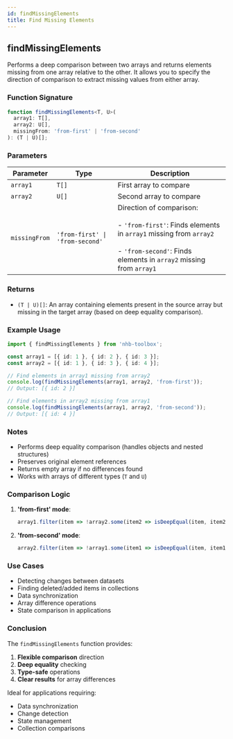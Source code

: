 ```yaml
---
id: findMissingElements  
title: Find Missing Elements  
---
```


## findMissingElements

Performs a deep comparison between two arrays and returns elements missing from one array relative to the other. It allows you to specify the direction of comparison to extract missing values from either array.

### Function Signature

```typescript
function findMissingElements<T, U>(
  array1: T[],
  array2: U[],
  missingFrom: 'from-first' | 'from-second'
): (T | U)[];
```

### Parameters

| Parameter | Type | Description |
|-----------|------|-------------|
| `array1` | `T[]` | First array to compare |
| `array2` | `U[]` | Second array to compare |
| `missingFrom` | `'from-first' \| 'from-second'` | Direction of comparison: <br></br> - `'from-first'`: Finds elements in `array1` missing from `array2` <br></br> - `'from-second'`: Finds elements in `array2` missing from `array1` |

### Returns

- `(T | U)[]`: An array containing elements present in the source array but missing in the target array (based on deep equality comparison).

### Example Usage

```typescript
import { findMissingElements } from 'nhb-toolbox';

const array1 = [{ id: 1 }, { id: 2 }, { id: 3 }];
const array2 = [{ id: 1 }, { id: 3 }, { id: 4 }];

// Find elements in array1 missing from array2
console.log(findMissingElements(array1, array2, 'from-first'));
// Output: [{ id: 2 }]

// Find elements in array2 missing from array1
console.log(findMissingElements(array1, array2, 'from-second'));
// Output: [{ id: 4 }]
```

### Notes

- Performs deep equality comparison (handles objects and nested structures)
- Preserves original element references
- Returns empty array if no differences found
- Works with arrays of different types (`T` and `U`)

### Comparison Logic

1. **'from-first' mode**:

   ```typescript
   array1.filter(item => !array2.some(item2 => isDeepEqual(item, item2)))
   ```

2. **'from-second' mode**:

   ```typescript
   array2.filter(item => !array1.some(item1 => isDeepEqual(item, item1)))
   ```

### Use Cases

- Detecting changes between datasets
- Finding deleted/added items in collections
- Data synchronization
- Array difference operations
- State comparison in applications

### Conclusion

The `findMissingElements` function provides:

1. **Flexible comparison** direction
2. **Deep equality** checking
3. **Type-safe** operations
4. **Clear results** for array differences

Ideal for applications requiring:

- Data synchronization
- Change detection
- State management
- Collection comparisons
